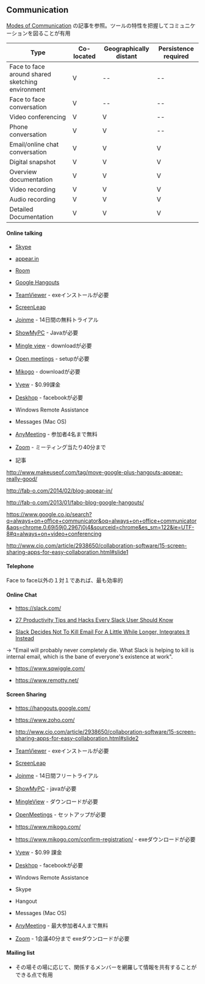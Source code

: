 ## Communication

[Modes of Communication](http://www.agilemodeling.com/essays/communication.htm) の記事を参照。ツールの特性を把握してコミュニケーションを図ることが有用


|Type | Co-located | Geographically distant|Persistence required|
| -- | -- | -- | -- |
| Face to face around shared sketching environment | V | -- | -- |
| Face to face conversation | V | -- | -- |
| Video conferencing | V | V | -- |
| Phone conversation | V | V | -- |
| Email/online chat conversation | V | V | V |
| Digital snapshot | V | V | V |
| Overview documentation | V | V | V |
| Video recording | V | V | V |
| Audio recording | V | V | V |
| Detailed Documentation | V | V | V |




#### Online talking

- [Skype](http://www.skype.com/en/)

- [appear.in](https://appear.in/)

- [Room](https://room.co/#/)

- [Google Hangouts](https://hangouts.google.com/)

- [TeamViewer](https://www.teamviewer.com/ja/index.aspx) - exeインストールが必要

- [ScreenLeap](http://www.screenleap.com/)

- [Joinme](https://join.me/) - 14日間の無料トライアル

- [ShowMyPC](http://showmypc.com/) - Javaが必要

- [Mingle view](http://www.mingleview.com/) - downloadが必要

- [Open meetings](http://openmeetings.apache.org/) - setupが必要

- [Mikogo](https://www.mikogo.com/) - downloadが必要

- [Vyew](http://vyew.com/s/) - $0.99課金

- [Deskhop](http://deskhopapp.com/) - facebookが必要

- Windows Remote Assistance

- Messages (Mac OS)

- [AnyMeeting](http://www.anymeeting.com/) - 参加者4名まで無料

- [Zoom](https://zoom.us/pricing) - ミーティング当たり40分まで


- 記事

http://www.makeuseof.com/tag/move-google-plus-hangouts-appear-really-good/

http://fab-o.com/2014/02/blog-appear-in/

http://fab-o.com/2013/01/fabo-blog-google-hangouts/

https://www.google.co.jp/search?q=always+on+office+communicator&oq=always+on+office+communicator&aqs=chrome.0.69i59j0.2967j0j4&sourceid=chrome&es_sm=122&ie=UTF-8#q=always+on+video+conferencing

http://www.cio.com/article/2938650/collaboration-software/15-screen-sharing-apps-for-easy-collaboration.html#slide1


#### Telephone

Face to face以外の１対１であれば、最も効率的


#### Online Chat

- https://slack.com/

- [27 Productivity Tips and Hacks Every Slack User Should Know](https://premium.wpmudev.org/blog/slack-tips/)

- [Slack Decides Not To Kill Email For A Little While Longer, Integrates It Instead](http://techcrunch.com/2015/08/14/slack-decides-not-to-kill-email-for-a-little-while-longer-integrates-it-instead/)

-> "Email will probably never completely die. What Slack is helping to kill is internal email, which is the bane of everyone's existence at work".


- https://www.sqwiggle.com/

- https://www.remotty.net/


#### Screen Sharing

- https://hangouts.google.com/
- https://www.zoho.com/
- http://www.cio.com/article/2938650/collaboration-software/15-screen-sharing-apps-for-easy-collaboration.html#slide2


- [TeamViewer](https://www.teamviewer.com/ja/index.aspx) - exeインストールが必要

- [ScreenLeap](http://www.screenleap.com/)

- [Joinme](https://join.me/) - 14日間フリートライアル

- [ShowMyPC](http://showmypc.com/) - javaが必要

- [MingleView](http://www.mingleview.com/) - ダウンロードが必要

- [OpenMeetings](http://openmeetings.apache.org/) - セットアップが必要


- https://www.mikogo.com/
- https://www.mikogo.com/confirm-registration/ - exeダウンロードが必要


- [Vyew](http://vyew.com/s/) - $0.99 課金


- [Deskhop](http://deskhopapp.com/) - facebookが必要

- Windows Remote Assistance
- Skype
- Hangout
- Messages (Mac OS)


- [AnyMeeting](http://www.anymeeting.com/) - 最大参加者4人まで無料

- [Zoom](https://zoom.us/pricing) - 1会議40分まで exeダウンロードが必要






#### Mailing list

- その場その場に応じて、関係するメンバーを網羅して情報を共有することができる点で有用
